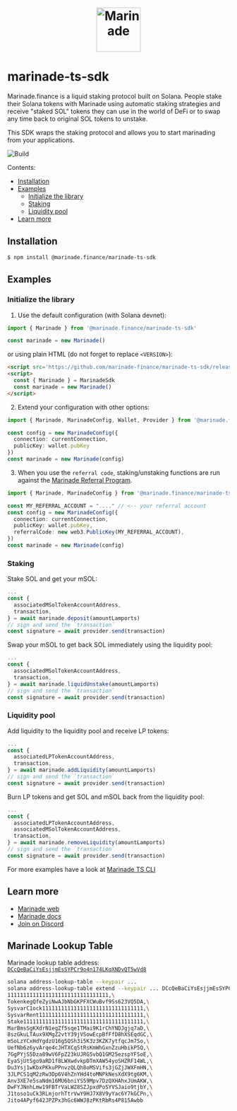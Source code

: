 # <p align="center"><a href="https://marinade.finance/"><img src="https://raw.githubusercontent.com/marinade-finance/liquid-staking-program/main/Docs/img/MNDE.png" height="100" alt="Marinade"></a>

# marinade-ts-sdk

Marinade.finance is a liquid staking protocol built on Solana. People stake their Solana tokens with Marinade using automatic staking strategies and receive "staked SOL" tokens they can use in the world of DeFi or to swap any time back to original SOL tokens to unstake.

This SDK wraps the staking protocol and allows you to start marinading from your applications.

![Build](https://github.com/marinade-finance/marinade-ts-sdk/actions/workflows/build-test.yml/badge.svg)

Contents:
- [Installation](#installation)
- [Examples](#examples)
   - [Initialize the library](#initialize-the-library)
   - [Staking](#staking)
   - [Liquidity pool](#liquidity-pool)
- [Learn more](#learn-more)

## Installation
```bash
$ npm install @marinade.finance/marinade-ts-sdk
```

## Examples

### Initialize the library

1) Use the default configuration (with Solana devnet):
```ts
import { Marinade } from '@marinade.finance/marinade-ts-sdk'

const marinade = new Marinade()
```
or using plain HTML (do not forget to replace `<VERSION>`):
```html
<script src='https://github.com/marinade-finance/marinade-ts-sdk/releases/download/<VERSION>/marinade-ts-sdk.min.js'></script>
<script>
  const { Marinade } = MarinadeSdk
  const marinade = new Marinade()
</script>
```

2) Extend your configuration with other options:
```ts
import { Marinade, MarinadeConfig, Wallet, Provider } from '@marinade.finance/marinade-ts-sdk'

const config = new MarinadeConfig({
  connection: currentConnection,
  publicKey: wallet.pubKey
})
const marinade = new Marinade(config)
```

3) When you use the `referral code`, staking/unstaking functions are run against the [Marinade Referral Program](https://github.com/marinade-finance/liquid-staking-referral-program).
```ts
import { Marinade, MarinadeConfig } from '@marinade.finance/marinade-ts-sdk'

const MY_REFERRAL_ACCOUNT = "...." // <-- your referral account
const config = new MarinadeConfig({
  connection: currentConnection,
  publicKey: wallet.pubKey,
  referralCode: new web3.PublicKey(MY_REFERRAL_ACCOUNT),
})
const marinade = new Marinade(config)
```

### Staking

Stake SOL and get your mSOL:
```ts
...
const {
  associatedMSolTokenAccountAddress,
  transaction,
} = await marinade.deposit(amountLamports)
// sign and send the `transaction`
const signature = await provider.send(transaction)
```

Swap your mSOL to get back SOL immediately using the liquidity pool:
```ts
...
const {
  associatedMSolTokenAccountAddress,
  transaction,
} = await marinade.liquidUnstake(amountLamports)
// sign and send the `transaction`
const signature = await provider.send(transaction)
```

### Liquidity pool

Add liquidity to the liquidity pool and receive LP tokens:
```ts
...
const {
  associatedLPTokenAccountAddress,
  transaction,
} = await marinade.addLiquidity(amountLamports)
// sign and send the `transaction`
const signature = await provider.send(transaction)
```

Burn LP tokens and get SOL and mSOL back from the liquidity pool:
```ts
...
const {
  associatedLPTokenAccountAddress,
  associatedMSolTokenAccountAddress,
  transaction,
} = await marinade.removeLiquidity(amountLamports)
// sign and send the `transaction`
const signature = await provider.send(transaction)
```

For more examples have a look at [Marinade TS CLI](https://github.com/marinade-finance/marinade-ts-cli)

## Learn more
- [Marinade web](https://marinade.finance)
- [Marinade docs](https://docs.marinade.finance/)
- [Join on Discord](https://discord.com/invite/6EtUf4Euu6)

## Marinade Lookup Table
Marinade lookup table address: [`DCcQeBaCiYsEsjjmEsSYPCr9o4n174LKqXNDvQT5wVd8`](https://solscan.io/account/DCcQeBaCiYsEsjjmEsSYPCr9o4n174LKqXNDvQT5wVd8#tableEntries)
```bash
solana address-lookup-table --keypair ...
solana address-lookup-table extend --keypair ... DCcQeBaCiYsEsjjmEsSYPCr9o4n174LKqXNDvQT5wVd8 --addresses \
11111111111111111111111111111111,\
TokenkegQfeZyiNwAJbNbGKPFXCWuBvf9Ss623VQ5DA,\
SysvarC1ock11111111111111111111111111111111,\
SysvarRent111111111111111111111111111111111,\
Stake11111111111111111111111111111111111111,\
MarBmsSgKXdrN1egZf5sqe1TMai9K1rChYNDJgjq7aD,\
8szGkuLTAux9XMgZ2vtY39jVSowEcpBfFfD8hXSEqdGC,\
mSoLzYCxHdYgdzU16g5QSh3i5K3z3KZK7ytfqcJm7So,\
UefNb6z6yvArqe4cJHTXCqStRsKmWhGxnZzuHbikP5Q,\
7GgPYjS5Dza89wV6FpZ23kUJRG5vbQ1GM25ezspYFSoE,\
EyaSjUtSgo9aRD1f8LWXwdvkpDTmXAW54yoSHZRF14WL,\
Du3Ysj1wKbxPKkuPPnvzQLQh8oMSVifs3jGZjJWXFmHN,\
3JLPCS1qM2zRw3Dp6V4hZnYHd4toMNPkNesXdX9tg6KM,\
Anv3XE7e5saNdm16MU6bniYS59Mpv7DzQXHAhxJUmAKW,\
DwFYJNnhLmw19FBTrVaLWZ8SZJpxdPoSYVSJaio9tjbY,\
J1toso1uCk3RLmjorhTtrVwY9HJ7X8V9yYac6Y7kGCPn,\
Jito4APyf642JPZPx3hGc6WWJ8zPKtRbRs4P815Awbb
```